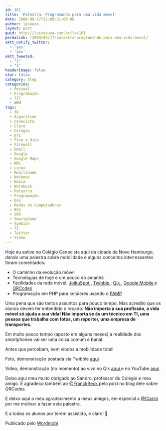 ```yaml
---
id: 181
title: 'Palestra: Programando para uma vida móvel'
date: 2009-09-17T22:09:21+00:00
author: lpsouza
layout: post
guid: http://luizsouza.com.br/?p=181
permalink: /2009/09/17/palestra-programando-para-uma-vida-movel/
aktt_notify_twitter:
  - 'yes'
  - 'yes'
aktt_tweeted:
  - "1"
  - "1"
headerImage: false
star: false
category: blog
categories:
  - Pessoal
  - Programação
  - TIC
  - WWW
tags:
  - 3G
  - Algoritimo
  - Cenecista
  - Claro
  - Colégio
  - E71
  - Fica a dica
  - Firewall
  - Gmail
  - Google
  - Google Maps
  - KML
  - Linux
  - Mobilidade
  - Netbook
  - Nokia
  - Notebook
  - Palestra
  - Programação
  - Qik
  - Redes de Computadores
  - RSS
  - S60
  - Smartphone
  - Symbian
  - TI
  - Twitter
  - Video
---
```

Hoje eu estive no Colégio Cenecista aqui da cidade de Novo Hamburgo, dando uma palestra sobre mobilidade e alguns conceitos interressantes foram comentados:

  * O caminho da evolução móvel
  * Tecnologias de hoje e um pouco do amanhã
  * Facilidades da rede móvel:  <a href="http://www.joikuspot.com" target="_blank">JoikuSpot </a> ,  <a href="http://www.twibble.de" target="_blank">Twibble </a> ,  <a href="http://qik.com" target="_blank">Qik </a> ,  <a href="http://m.google.com" target="_blank">Google Mobile </a> e  <a href="http://qrcode.kaywa.com/" target="_blank">QRCodes </a>
  * Programação em PHP para celulares usando o  <a href="http://wiki.opensource.nokia.com/projects/PAMP" target="_blank">PAMP </a>

Uma pena que são tantos assuntos para pouco tempo. Mas acredito que os alunos devem ter entendido o recado:  **Não importa a sua profissão, a vida móvel só ajuda a sua vida! Não importa se és um técnico em TI, uma pessoa que trabalha com fotos, um reporter, uma empresa de transportes.** 
  
Em muito pouco tempo (aposto em alguns meses) a realidade dos smartphones vai ser uma coisa comum e banal.
  
Antes que percebam, bem vindos a mobilidade total!

Foto, demonstração postada via Twibble  <a href="http://www.twitpic.com/i2osd" target="_blank">aqui </a>

Video, demonstração (no momento) ao vivo no Qik  <a href="http://qik.com/video/2921594" target="_blank">aqui </a>e no YouTube <a href="http://www.youtube.com/watch?v=BXW_nfMmtnc" target="_blank">aqui</a>

Deixo aqui meu muito obrigado ao Sandro, professor do Colégio e meu amigo. E agradeço também ao  <a href="http://twitter.com/franckbeck" target="_blank">@FranckBeck </a> pelo post no blog dele sobre QRCodes.
  
E deixo aqui o meu agradecimento a meus amigos, em especial a  <a href="http://twitter.com/Clarini" target="_blank">@Clarini </a> por me motivar a fazer esta palestra.
  
E a todos os alunos por terem assistido, é claro! 🙂

Publicado pelo [Wordmobi](http://wordmobi.googlecode.com)